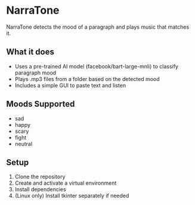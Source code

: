 # NarraTone

NarraTone detects the mood of a paragraph and plays music that matches it.

## What it does

- Uses a pre-trained AI model (facebook/bart-large-mnli) to classify paragraph mood
- Plays .mp3 files from a folder based on the detected mood
- Includes a simple GUI to paste text and listen

## Moods Supported

- sad
- happy
- scary
- fight
- neutral

## Setup

1. Clone the repository
2. Create and activate a virtual environment
3. Install dependencies
4. (Linux only) Install tkinter separately if needed
